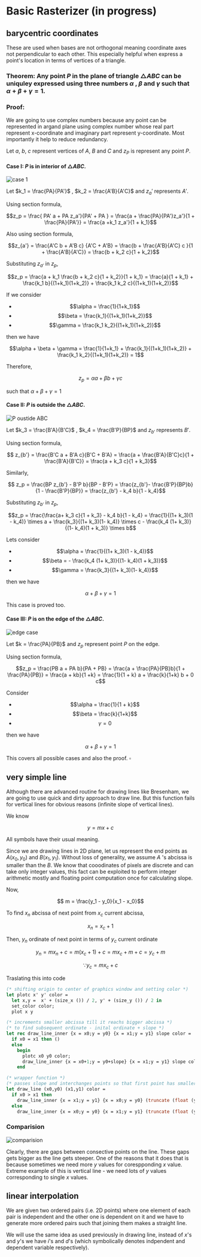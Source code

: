 # Basic Rasterizer (in progress)

## barycentric coordinates

These are used when bases are not orthogonal meaning coordinate axes not perpendicular to each other. This especially helpful when express a point's location in terms of vertices of a triangle. 

### **Theorem:** Any point $P$ in the plane of triangle $\triangle ABC$ can be uniquley expressed using three numbers $\alpha$ , $\beta$ and $\gamma$ such that $\alpha + \beta + \gamma = 1$.

### Proof:

We are going to use complex numbers because any point can be represented in argand plane using complex number whose real part represent x-coordinate and imaginary part represent y-coordinate. Most importantly it help to reduce redundancy. 

Let $a$, $b$, $c$ represent vertices of $A$, $B$ and $C$ and $z_P$ is represent any point $P$.

#### Case I: $P$ is in interior of $\triangle ABC$.

![case 1](./figs/baryinside.png)

Let $k_1 = \frac{PA}{PA'}$ , $k_2 = \frac{A'B}{A'C}$ and $z_a'$ represents $A'$.

Using section formula,

$$z_p = \frac{ PA' a + PA z_a'}{PA' + PA } = \frac{a + \frac{PA}{PA'}z_a'}{1 + \frac{PA}{PA'}} = \frac{a +k_1 z_a'}{1 + k_1}$$ 

Also using section formula,

$$z_{a'} = \frac{A'C b + A'B c} {A'C + A'B} = \frac{b + \frac{A'B}{A'C} c  }{1 + \frac{A'B}{A'C}} = \frac{b + k_2 c}{1 + k_2}$$

Substituting $z_{a'}$ in $z_p$,

$$z_p = \frac{a + k_1 \frac{b + k_2 c}{1 + k_2}}{1 + k_1} = \frac{a}{1 + k_1} + \frac{k_1 b}{(1+k_1)(1+k_2)} + \frac{k_1 k_2 c}{(1+k_1)(1+k_2)}$$

If we consider

- $$\alpha = \frac{1}{1+k_1}$$
- $$\beta = \frac{k_1}{(1+k_1)(1+k_2)}$$
- $$\gamma = \frac{k_1 k_2}{(1+k_1)(1+k_2)}$$

then we have 

$$\alpha + \beta + \gamma = \frac{1}{1+k_1} + \frac{k_1}{(1+k_1)(1+k_2)} + \frac{k_1 k_2}{(1+k_1)(1+k_2)} = 1$$

Therefore,

$$ z_p = \alpha a + \beta b + \gamma c$$

such that $\alpha + \beta + \gamma = 1$

#### Case II: $P$ is outside the $\triangle ABC$.

![P oustide ABC](./figs/baryoutside.png)

Let $k_3 = \frac{B'A}{B'C}$ , $k_4 = \frac{B'P}{BP}$ and $z_{b'}$ represents $B'$.

Using section formula, 

$$ z_{b'} = \frac{B'C a + B'A c}{B'C + B'A} = \frac{a + \frac{B'A}{B'C}c}{1 + \frac{B'A}{B'C}} = \frac{a + k_3 c}{1 + k_3}$$

Similarly,

$$ z_p = \frac{BP z_{b'} - B'P b}{BP - B'P} = \frac{z_{b'}- \frac{B'P}{BP}b}{1 - \frac{B'P}{BP}} = \frac{z_{b'} - k_4 b}{1 - k_4}$$

Substituting $z_{b'}$ in $z_p$,

$$z_p = \frac{\frac{a+ k_3 c}{1 + k_3} - k_4 b}{1 - k_4} =  \frac{1}{(1+ k_3)(1 - k_4)} \times a + \frac{k_3}{(1+ k_3)(1- k_4)} \times c - \frac{k_4 (1+ k_3)}{(1- k_4)(1 + k_3)} \times b$$

Lets consider

- $$\alpha = \frac{1}{(1+ k_3)(1 - k_4)}$$
- $$\beta = - \frac{k_4 (1+ k_3)}{(1- k_4)(1 + k_3)}$$
- $$\gamma =  \frac{k_3}{(1+ k_3)(1- k_4)}$$

then we have

$$\alpha + \beta + \gamma = 1 $$

This case is proved too.

#### Case III: $P$ is on the edge of the $\triangle ABC$.

![edge case](./figs/baryon.png)

Let $k = \frac{PA}{PB}$ and $z_p$ represent point $P$ on the edge.

Using section formula,

$$z_p = \frac{PB a + PA b}{PA + PB} = \frac{a + \frac{PA}{PB}b}{1 + \frac{PA}{PB}} = \frac{a + kb}{1 +k} = \frac{1}{1 + k} a + \frac{k}{1+k} b + 0 c$$

Consider 

- $$\alpha = \frac{1}{1 + k}$$
- $$\beta = \frac{k}{1+k}$$
- $$\gamma = 0$$

then we have 

$$\alpha + \beta + \gamma = 1 $$

This covers all possible cases and also the proof. $\square$

## very simple line 

Although there are advanced routine for drawing lines like Bresenham, we are going to use quick and dirty approach to draw line. But this function fails for vertical lines for obvious reasons (infinite slope of vertical lines).

We know 

$$ y = mx + c$$

All symbols have their usual meaning.

Since we are drawing lines in 2D plane, let us represent the end points as $A(x_0 , y_0)$ and $B(x_1, y_1)$.
Without loss of generality, we assume $A$ 's abcissa is smaller than the $B$.
We know that cooodinates of pixels are discrete and can take only integer values, this fact can be exploited to perform integer arithmetic mostly and floating point computation once for calculating slope.

Now,

$$ m = \frac{y_1 - y_0}{x_1 - x_0}$$

To find $x_n$ abcissa of next point from $x_c$ current abcissa,

$$x_n = x_c + 1$$

Then, $y_n$ ordinate of next point in terms of $y_c$ current ordinate

$$ y_n = mx_n + c = m(x_c +1) + c = mx_c + m + c = y_c + m $$

$$ \because y_c = mx_c + c$$

Traslating this into code

```OCaml
(* shifting origin to center of graphics window and setting color *)
let plotc x' y' color =
  let x,y =  x' + (size_x ()) / 2, y' + (size_y ()) / 2 in 
  set_color color;
  plot x y
```

```OCaml
(* increments smaller abcissa till it reachs bigger abcissa *)
(* to find subsequent ordinate - inital ordinate + slope *)
let rec draw_line_inner {x = x0;y = y0} {x = x1;y = y1} slope color =
  if x0 = x1 then ()
  else 
    begin
      plotc x0 y0 color;
      draw_line_inner {x = x0+1;y = y0+slope} {x = x1;y = y1} slope color
    end

(* wrapper function *)
(* passes slope and interchanges points so that first point has smaller abcissa compared to second's*)
let draw_line (x0,y0) (x1,y1) color = 
  if x0 > x1 then 
    draw_line_inner {x = x1;y = y1} {x = x0;y = y0} (truncate (float (y1 - y0) /. float (x1 - x0))) color
  else
    draw_line_inner {x = x0;y = y0} {x = x1;y = y1} (truncate (float (y1 - y0) /. float (x1 - x0))) color
```
### Comparision
![comparision](./figs/linescmp.png)

Clearly, there are gaps between consective points on the line. These gaps gets bigger as the line gets steeper.
One of the reasons that it does that is because sometimes we need more $y$ values for corespponding $x$ value. Extreme example of this is vertical line - we need lots of $y$ values corresponding to single $x$ values.

## linear interpolation

We are given two ordered pairs (i.e. 2D points) where one element of each pair is independent and the other one is dependent on it and we have to generate more ordered pairs such that joining them makes a straight line.

We will use the same idea as used previously in drawing line, instead of $x$'s and $y$'s we have $i$'s and $d$'s (which symbolically denotes indpendent and dependent variable respectively).


